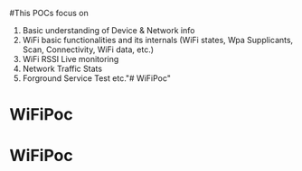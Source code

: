 #This POCs focus on
1. Basic understanding of Device & Network info
2. WiFi basic functionalities and its internals (WiFi states, Wpa Supplicants, Scan, Connectivity, WiFi data, etc.)
3. WiFi RSSI Live monitoring
4. Network Traffic Stats 
5. Forground Service Test
etc."# WiFiPoc" 
# WiFiPoc
# WiFiPoc
